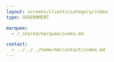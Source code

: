 ```yaml
---
layout: screens/clients/category/index
type: GOVERNMENT

marquee:
  - /_shared/marquee/index.md

contact:
  - ../../../home/md/contact/index.md
---
```

